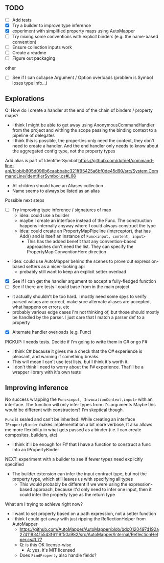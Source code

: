 ﻿

## TODO
- [ ] Add tests
- [x] Try a builder to improve type inference
- [x] experiment with simplified property maps using AutoMapper
- [ ] Try mixing some conventions with explicit binders (e.g. the name-based convention)
- [ ] Ensure collection inputs work
- [ ] Create a readme
- [ ] Figure out packaging

other
- [ ] See if I can collapse Argument / Option overloads (problem is Symbol loses type info...)

## Explorations


Q: How do I create a handler at the end of the chain of binders / property maps?
- I think I might be able to get away using AnonymousCommandHandler from the project and withing the scope passing the binding context to a pipeline of delegates
- I think this is possible, the properties only need the context, they don't need to create a handler. And the end handler only needs to know about the aggregated config type, not the property types


Add alias is part of IdentifierSymbol https://github.com/dotnet/command-line-api/blob/b805d096b6caabbabc321ff95425a6bf0de45d90/src/System.CommandLine/IdentifierSymbol.cs#L68
- All children should have an Aliases collection
- Name seems to always be listed as an alias


Possible next steps
- [ ] Try improving type inference / signatures of map 
  - idea: could use a builder
  - maybe I create an interface instead of the Func. The construction happens internally anyway where I could always construct the type
  - idea: could create an PropertyMapPipeline (interceptor), that has Add() and is itself an instance of `Func<input, content, input>` 
    - This has the added benefit that any convention-based approaches don't need the list. They can specify the PropertyMap.ConventionHere direction
- idea: could use AutoMapper behind the scenes to prove out expression-based setters as a nicer-looking api
  - probably still want to keep an explicit setter overload
- [x] See if I can get the handler argument to accept a fully-fledged function
- [ ]  See if there are tests I could base from in the main project
  - it actually shouldn't be too hard. I mostly need some spys to verify parsed values are correct, make sure alternate aliases are accepted, what happens on errors, etc
  - probably various edge cases i'm not thinking of, but those should mostly be handled by the parser. I just care that I match a parser def to a property
- [x] Alternate handler overloads (e.g. Func)


PICKUP: I needs tests. Decide if I'm going to write them in C# or go F#
- I think C# because it gives me a check that the C# experience is pleasant, and warning if something breaks
- This will mean I can't use test lists, but I think it's worth it.
- I don't think I need to worry about the F# experience. That'll be a wrapper library with it's own tests

## Improving inference

No success wrapping the `Func<input, InvocationContext,input>` with an interface. The function will only infer types from it's arguments
Maybe this would be different with constructors? I'm skeptical though.

`Func` is sealed and can't be inherited. 
While creating an interface `IPropertyBinder` makes implementation a bit more verbose, It also allows me more flexibility in what gets passed as a binder 
(i.e. I can create composites, builders, etc)
- I think it'll be enough for F# that I have a function to construct a func into an IPropertyBinder

NEXT: experiment with a builder to see if fewer types need explicitly specified
- The builder extension can infer the input contract type, but not the property type, which still leaves us with specifying all types
  - This would probably be different if we were using the expression-based approach, because it'd only need to infer one input, then it could infer the property type as the return type


What am I trying to achieve right now?
- I want to set property based on a path expression, not a setter function
- I think I could get away with just ripping the ReflectionHelper from AutoMapper
  - https://github.com/AutoMapper/AutoMapper/blob/bdc0120497d192a2741183415543f6119f50a982/src/AutoMapper/Internal/ReflectionHelper.cs#L77
  - Q: is this OK license-wise
    - A: yes, it's MIT licensed
  - Does `FindProperty` also handle fields?